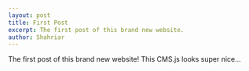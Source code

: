 ```yaml
---
layout: post
title: First Post
excerpt: The first post of this brand new website.
author: Shahriar
---
```


The first post of this brand new website!
This CMS.js looks super nice...